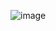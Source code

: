 ![image](https://github.com/tabiaa/flutter-assignment1/assets/94776755/dedde9ac-f958-4440-b47a-5a6778c5f51a)

